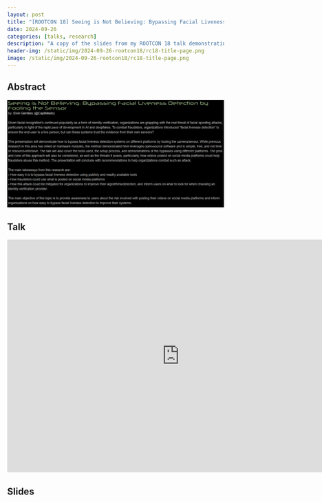 ```yaml
---
layout: post
title: "[ROOTCON 18] Seeing is Not Believing: Bypassing Facial Liveness Detection by Fooling the Sensor"
date: 2024-09-26
categories: [talks, research]
description: "A copy of the slides from my ROOTCON 18 talk demonstrating how to bypass facial liveness detection systems on different platforms."
header-img: /static/img/2024-09-26-rootcon18/rc18-title-page.png
image: /static/img/2024-09-26-rootcon18/rc18-title-page.png
---
```


## Abstract

[![Abstract](/static/img/2024-09-26-rootcon18/rc18-abstract.png)](/static/img/2024-09-26-rootcon18/rc18-abstract.png)

## Talk

<p align="center">
  <iframe
    width="800"
    height="540"
    src="https://www.youtube.com/watch?v=9a5VojeUu24"
    frameborder="0"
    allow="accelerometer; autoplay; clipboard-write; encrypted-media; gyroscope; picture-in-picture; web-share"
    allowfullscreen
  ></iframe>
</p>

## Slides

<object data="/static/img/2024-09-26-rootcon18/slides.pdf" width="800" height="400" type='application/pdf'></object>

